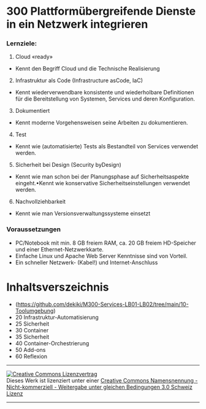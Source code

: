 # 300 Plattformübergreifende Dienste in ein Netzwerk integrieren

### Lernziele:
1. Cloud «ready» 
- Kennt den Begriff Cloud und die Technische Realisierung
2. Infrastruktur als Code (Infrastructure asCode, IaC)
- Kennt wiederverwendbare konsistente und wiederholbare Definitionen für die Bereitstellung von Systemen, Services und deren Konfiguration.
3. Dokumentiert
- Kennt moderne Vorgehensweisen seine Arbeiten zu dokumentieren.
4. Test
- Kennt wie (automatisierte) Tests als Bestandteil von Services verwendet werden.
5. Sicherheit bei Design (Security byDesign)
- Kennt wie man schon bei der Planungsphase auf Sicherheitsaspekte eingeht.•Kennt wie konservative Sicherheitseinstellungen verwendet werden.
6. Nachvollziehbarkeit
- Kennt wie man Versionsverwaltungssysteme einsetzt

### Voraussetzungen
- PC/Notebook mit min. 8 GB freiem RAM, ca. 20 GB freiem HD-Speicher und einer Ethernet-Netzwerkkarte.
- Einfache Linux und Apache Web Server Kenntnisse sind von Vorteil.
- Ein schneller Netzwerk- (Kabel!) und Internet-Anschluss

# Inhaltsverszeichnis
- (https://github.com/dekiki/M300-Services-LB01-LB02/tree/main/10-Toolumgebung)
- 20 Infrastruktur-Automatisierung
- 25 Sicherheit
- 30 Container
- 35 Sicherheit
- 40 Container-Orchestrierung
- 50 Add-ons
- 60 Reflexion


- - -
<a rel="license" href="http://creativecommons.org/licenses/by-nc-sa/3.0/ch/"><img alt="Creative Commons Lizenzvertrag" style="border-width:0" src="https://i.creativecommons.org/l/by-nc-sa/3.0/ch/88x31.png" /></a><br />Dieses Werk ist lizenziert unter einer <a rel="license" href="http://creativecommons.org/licenses/by-nc-sa/3.0/ch/">Creative Commons Namensnennung - Nicht-kommerziell - Weitergabe unter gleichen Bedingungen 3.0 Schweiz Lizenz</a>

- - -
